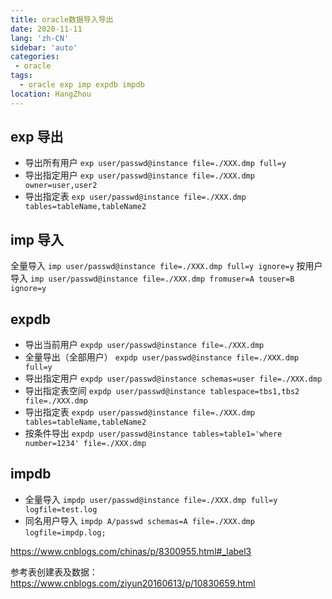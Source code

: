```yaml
---
title: oracle数据导入导出
date: 2020-11-11
lang: 'zh-CN'
sidebar: 'auto'
categories:
 - oracle
tags: 
  - oracle exp imp expdb impdb
location: HangZhou
---
```



## exp 导出
  - 导出所有用户 
  `exp user/passwd@instance file=./XXX.dmp full=y`
  - 导出指定用户
  `exp user/passwd@instance file=./XXX.dmp owner=user,user2`
  - 导出指定表
  `exp user/passwd@instance file=./XXX.dmp tables=tableName,tableName2`

## imp 导入
  全量导入
  `imp user/passwd@instance file=./XXX.dmp full=y ignore=y`
  按用户导入
  `imp user/passwd@instance file=./XXX.dmp fromuser=A touser=B ignore=y`

## expdb 
  - 导出当前用户
  `expdp user/passwd@instance file=./XXX.dmp` 
  - 全量导出（全部用户） 
  `expdp user/passwd@instance file=./XXX.dmp full=y`
  - 导出指定用户
  `expdp user/passwd@instance schemas=user file=./XXX.dmp`
  - 导出指定表空间
  `expdp user/passwd@instance tablespace=tbs1,tbs2 file=./XXX.dmp`
  - 导出指定表
  `expdp user/passwd@instance file=./XXX.dmp tables=tableName,tableName2`
  - 按条件导出
  `expdp user/passwd@instance tables=table1='where number=1234' file=./XXX.dmp`

## impdb
  - 全量导入
  `impdp user/passwd@instance file=./XXX.dmp full=y logfile=test.log`
  - 同名用户导入
  `impdp A/passwd schemas=A file=./XXX.dmp logfile=impdp.log;　`


https://www.cnblogs.com/chinas/p/8300955.html#_label3


参考表创建表及数据：https://www.cnblogs.com/ziyun20160613/p/10830659.html